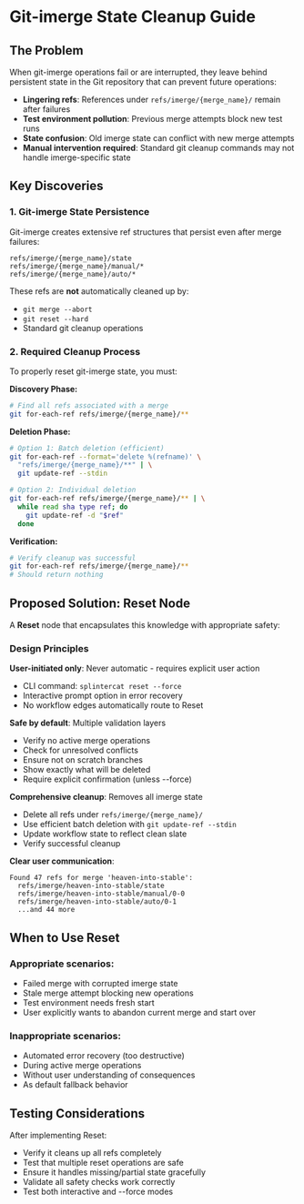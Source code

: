 # Git-imerge State Cleanup Guide

## The Problem

When git-imerge operations fail or are interrupted, they leave behind persistent state in the Git repository that can prevent future operations:

- **Lingering refs**: References under `refs/imerge/{merge_name}/` remain after failures
- **Test environment pollution**: Previous merge attempts block new test runs
- **State confusion**: Old imerge state can conflict with new merge attempts
- **Manual intervention required**: Standard git cleanup commands may not handle imerge-specific state

## Key Discoveries

### 1. Git-imerge State Persistence

Git-imerge creates extensive ref structures that persist even after merge failures:
```
refs/imerge/{merge_name}/state
refs/imerge/{merge_name}/manual/*
refs/imerge/{merge_name}/auto/*
```

These refs are **not** automatically cleaned up by:
- `git merge --abort`
- `git reset --hard`
- Standard git cleanup operations

### 2. Required Cleanup Process

To properly reset git-imerge state, you must:

**Discovery Phase:**
```bash
# Find all refs associated with a merge
git for-each-ref refs/imerge/{merge_name}/**
```

**Deletion Phase:**
```bash
# Option 1: Batch deletion (efficient)
git for-each-ref --format='delete %(refname)' \
  "refs/imerge/{merge_name}/**" | \
  git update-ref --stdin

# Option 2: Individual deletion
git for-each-ref refs/imerge/{merge_name}/** | \
  while read sha type ref; do
    git update-ref -d "$ref"
  done
```

**Verification:**
```bash
# Verify cleanup was successful
git for-each-ref refs/imerge/{merge_name}/**
# Should return nothing
```

## Proposed Solution: Reset Node

A **Reset** node that encapsulates this knowledge with appropriate safety:

### Design Principles

**User-initiated only**: Never automatic - requires explicit user action
- CLI command: `splintercat reset --force`
- Interactive prompt option in error recovery
- No workflow edges automatically route to Reset

**Safe by default**: Multiple validation layers
- Verify no active merge operations
- Check for unresolved conflicts
- Ensure not on scratch branches
- Show exactly what will be deleted
- Require explicit confirmation (unless --force)

**Comprehensive cleanup**: Removes all imerge state
- Delete all refs under `refs/imerge/{merge_name}/`
- Use efficient batch deletion with `git update-ref --stdin`
- Update workflow state to reflect clean slate
- Verify successful cleanup

**Clear user communication**:
```
Found 47 refs for merge 'heaven-into-stable':
  refs/imerge/heaven-into-stable/state
  refs/imerge/heaven-into-stable/manual/0-0
  refs/imerge/heaven-into-stable/auto/0-1
  ...and 44 more
```
## When to Use Reset

### Appropriate scenarios:
- Failed merge with corrupted imerge state
- Stale merge attempt blocking new operations
- Test environment needs fresh start
- User explicitly wants to abandon current merge and start over

### Inappropriate scenarios:
- Automated error recovery (too destructive)
- During active merge operations
- Without user understanding of consequences
- As default fallback behavior

## Testing Considerations

After implementing Reset:
- Verify it cleans up all refs completely
- Test that multiple reset operations are safe
- Ensure it handles missing/partial state gracefully
- Validate all safety checks work correctly
- Test both interactive and --force modes